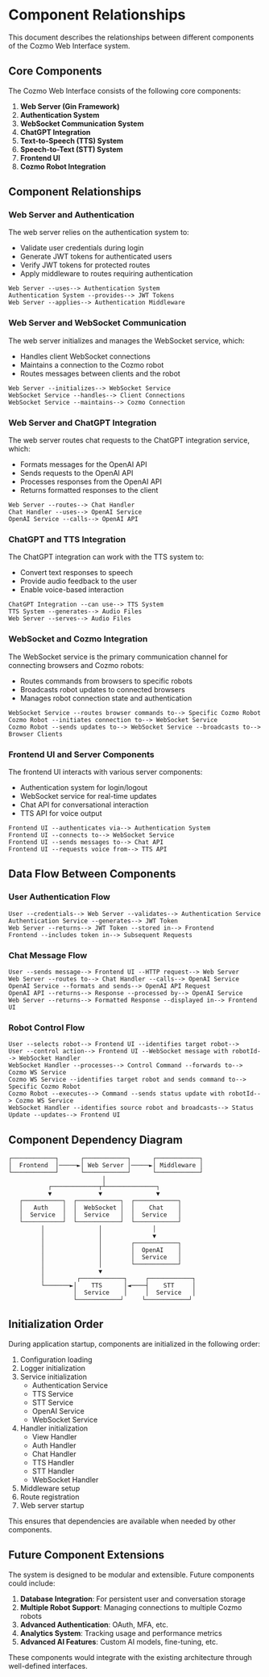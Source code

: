 # Component Relationships

This document describes the relationships between different components of the Cozmo Web Interface system.

## Core Components

The Cozmo Web Interface consists of the following core components:

1. **Web Server (Gin Framework)**
2. **Authentication System**
3. **WebSocket Communication System**
4. **ChatGPT Integration**
5. **Text-to-Speech (TTS) System**
6. **Speech-to-Text (STT) System**
7. **Frontend UI**
8. **Cozmo Robot Integration**

## Component Relationships

### Web Server and Authentication

The web server relies on the authentication system to:
- Validate user credentials during login
- Generate JWT tokens for authenticated users
- Verify JWT tokens for protected routes
- Apply middleware to routes requiring authentication

```
Web Server --uses--> Authentication System
Authentication System --provides--> JWT Tokens
Web Server --applies--> Authentication Middleware
```

### Web Server and WebSocket Communication

The web server initializes and manages the WebSocket service, which:
- Handles client WebSocket connections
- Maintains a connection to the Cozmo robot
- Routes messages between clients and the robot

```
Web Server --initializes--> WebSocket Service
WebSocket Service --handles--> Client Connections
WebSocket Service --maintains--> Cozmo Connection
```

### Web Server and ChatGPT Integration

The web server routes chat requests to the ChatGPT integration service, which:
- Formats messages for the OpenAI API
- Sends requests to the OpenAI API
- Processes responses from the OpenAI API
- Returns formatted responses to the client

```
Web Server --routes--> Chat Handler
Chat Handler --uses--> OpenAI Service
OpenAI Service --calls--> OpenAI API
```

### ChatGPT and TTS Integration

The ChatGPT integration can work with the TTS system to:
- Convert text responses to speech
- Provide audio feedback to the user
- Enable voice-based interaction

```
ChatGPT Integration --can use--> TTS System
TTS System --generates--> Audio Files
Web Server --serves--> Audio Files
```

### WebSocket and Cozmo Integration

The WebSocket service is the primary communication channel for connecting browsers and Cozmo robots:
- Routes commands from browsers to specific robots
- Broadcasts robot updates to connected browsers
- Manages robot connection state and authentication

```
WebSocket Service --routes browser commands to--> Specific Cozmo Robot
Cozmo Robot --initiates connection to--> WebSocket Service
Cozmo Robot --sends updates to--> WebSocket Service --broadcasts to--> Browser Clients
```

### Frontend UI and Server Components

The frontend UI interacts with various server components:
- Authentication system for login/logout
- WebSocket service for real-time updates
- Chat API for conversational interaction
- TTS API for voice output

```
Frontend UI --authenticates via--> Authentication System
Frontend UI --connects to--> WebSocket Service
Frontend UI --sends messages to--> Chat API
Frontend UI --requests voice from--> TTS API
```

## Data Flow Between Components

### User Authentication Flow

```
User --credentials--> Web Server --validates--> Authentication Service
Authentication Service --generates--> JWT Token
Web Server --returns--> JWT Token --stored in--> Frontend
Frontend --includes token in--> Subsequent Requests
```

### Chat Message Flow

```
User --sends message--> Frontend UI --HTTP request--> Web Server
Web Server --routes to--> Chat Handler --calls--> OpenAI Service
OpenAI Service --formats and sends--> OpenAI API Request
OpenAI API --returns--> Response --processed by--> OpenAI Service
Web Server --returns--> Formatted Response --displayed in--> Frontend UI
```

### Robot Control Flow

```
User --selects robot--> Frontend UI --identifies target robot-->
User --control action--> Frontend UI --WebSocket message with robotId--> WebSocket Handler
WebSocket Handler --processes--> Control Command --forwards to--> Cozmo WS Service
Cozmo WS Service --identifies target robot and sends command to--> Specific Cozmo Robot
Cozmo Robot --executes--> Command --sends status update with robotId--> Cozmo WS Service
WebSocket Handler --identifies source robot and broadcasts--> Status Update --updates--> Frontend UI
```

## Component Dependency Diagram

```
┌────────────┐      ┌────────────┐      ┌────────────┐
│  Frontend  │─────►│ Web Server │─────►│ Middleware │
└────────────┘      └────────────┘      └────────────┘
                          │
           ┌─────────────┬┴──────────────┐
           ▼             ▼               ▼
   ┌───────────┐  ┌────────────┐  ┌────────────┐
   │   Auth    │  │  WebSocket │  │    Chat    │
   │  Service  │  │  Service   │  │  Service   │
   └───────────┘  └────────────┘  └────────────┘
         │               │              │
         │               │              ▼
         │               │        ┌────────────┐
         │               │        │  OpenAI    │
         │               │        │  Service   │
         │               │        └────────────┘
         │               ▼
         │         ┌────────────┐     ┌────────────┐
         └───────►│    TTS      │◄────┤    STT     │
                  │  Service    │     │  Service   │
                  └────────────┘     └────────────┘
```

## Initialization Order

During application startup, components are initialized in the following order:

1. Configuration loading
2. Logger initialization
3. Service initialization
   - Authentication Service
   - TTS Service
   - STT Service
   - OpenAI Service
   - WebSocket Service
4. Handler initialization
   - View Handler
   - Auth Handler
   - Chat Handler
   - TTS Handler
   - STT Handler
   - WebSocket Handler
5. Middleware setup
6. Route registration
7. Web server startup

This ensures that dependencies are available when needed by other components.

## Future Component Extensions

The system is designed to be modular and extensible. Future components could include:

1. **Database Integration**: For persistent user and conversation storage
2. **Multiple Robot Support**: Managing connections to multiple Cozmo robots
3. **Advanced Authentication**: OAuth, MFA, etc.
4. **Analytics System**: Tracking usage and performance metrics
5. **Advanced AI Features**: Custom AI models, fine-tuning, etc.

These components would integrate with the existing architecture through well-defined interfaces.
